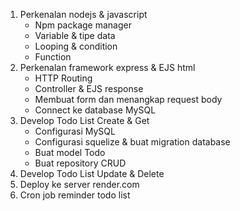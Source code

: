 1. Perkenalan nodejs & javascript
   - Npm package manager
   - Variable & tipe data
   - Looping & condition
   - Function
2. Perkenalan framework express & EJS html
   - HTTP Routing
   - Controller & EJS response
   - Membuat form dan menangkap request body
   - Connect ke database MySQL
3. Develop Todo List Create & Get
   - Configurasi MySQL
   - Configurasi squelize & buat migration database
   - Buat model Todo
   - Buat repository CRUD
4. Develop Todo List Update & Delete
5. Deploy ke server render.com
6. Cron job reminder todo list 
